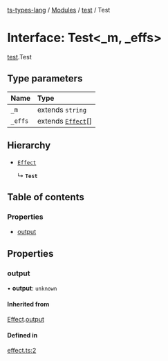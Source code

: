 [ts-types-lang](../README.md) / [Modules](../modules.md) / [test](../modules/test.md) / Test

# Interface: Test<_m, _effs\>

[test](../modules/test.md).Test

## Type parameters

| Name | Type |
| :------ | :------ |
| `_m` | extends `string` |
| `_effs` | extends [`Effect`](effect.Effect.md)[] |

## Hierarchy

- [`Effect`](effect.Effect.md)

  ↳ **`Test`**

## Table of contents

### Properties

- [output](test.Test.md#output)

## Properties

### output

• **output**: `unknown`

#### Inherited from

[Effect](effect.Effect.md).[output](effect.Effect.md#output)

#### Defined in

[effect.ts:2](https://github.com/phenax/ts-types-runtime-environment/blob/6c7b4f3/stdlib/effect.ts#L2)
